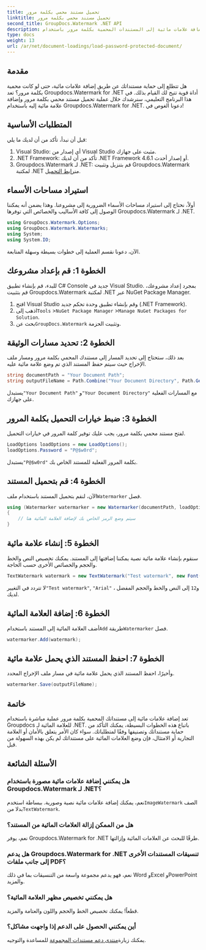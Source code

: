 ```yaml
---
title: تحميل مستند محمي بكلمة مرور
linktitle: تحميل مستند محمي بكلمة مرور
second_title: GroupDocs.Watermark .NET API
description: تعرف على كيفية إضافة علامات مائية إلى المستندات المحمية بكلمة مرور باستخدام Groupdocs لـ .NET من خلال دليلنا خطوة بخطوة. قم بتأمين ملفاتك وعلامتها التجارية بسهولة.
type: docs
weight: 13
url: /ar/net/document-loadings/load-password-protected-document/
---
```

## مقدمة
هل تتطلع إلى حماية مستنداتك عن طريق إضافة علامات مائية، حتى لو كانت محمية بكلمة مرور؟ تعد Groupdocs.Watermark for .NET أداة قوية تتيح لك القيام بذلك. في هذا البرنامج التعليمي، سنرشدك خلال عملية تحميل مستند محمي بكلمة مرور وإضافة علامة مائية إليه باستخدام Groupdocs.Watermark for .NET. دعونا الغوص في!
## المتطلبات الأساسية
قبل أن نبدأ، تأكد من أن لديك ما يلي:
1. Visual Studio: أي إصدار من Visual Studio مثبت على جهازك.
2. .NET Framework: تأكد من أن لديك .NET Framework 4.6.1 أو إصدار أحدث.
3. Groupdocs.Watermark لـ .NET: قم بتنزيل وتثبيت Groupdocs.Watermark لمكتبة .NET من[رابط التحميل](https://releases.groupdocs.com/Watermark/net/).
## استيراد مساحات الأسماء
أولاً، نحتاج إلى استيراد مساحات الأسماء الضرورية إلى مشروعنا. وهذا يضمن أنه يمكننا الوصول إلى كافة الأساليب والخصائص التي توفرها Groupdocs.Watermark لـ .NET.
```csharp
using GroupDocs.Watermark.Options;
using GroupDocs.Watermark.Watermarks;
using System;
using System.IO;
```
الآن، دعونا نقسم العملية إلى خطوات بسيطة وسهلة المتابعة.
## الخطوة 1: قم بإعداد مشروعك
للبدء، قم بإنشاء تطبيق C# Console جديد في Visual Studio. بمجرد إعداد مشروعك، قم بتثبيت Groupdocs.Watermark لمكتبة .NET عبر NuGet Package Manager.
1. افتح Visual Studio وقم بإنشاء تطبيق وحدة تحكم جديد (.NET Framework).
2.  اذهب إلى`Tools` >`NuGet Package Manager` >`Manage NuGet Packages for Solution`.
3.  بحث عن`GroupDocs.Watermark` وتثبيت الحزمة.
## الخطوة 2: تحديد مسارات الوثيقة
بعد ذلك، ستحتاج إلى تحديد المسار إلى مستندك المحمي بكلمة مرور ومسار ملف الإخراج حيث سيتم حفظ المستند الذي تم وضع علامة مائية عليه.
```csharp
string documentPath = "Your Document Path";
string outputFileName = Path.Combine("Your Document Directory", Path.GetFileName(documentPath));
```
 يستبدل`"Your Document Path"` و`"Your Document Directory"` مع المسارات الفعلية على جهازك.
## الخطوة 3: ضبط خيارات التحميل بكلمة المرور
لفتح مستند محمي بكلمة مرور، يجب عليك توفير كلمة المرور في خيارات التحميل.
```csharp
LoadOptions loadOptions = new LoadOptions();
loadOptions.Password = "P@$w0rd";
```
 يستبدل`"P@$w0rd"` بكلمة المرور الفعلية للمستند الخاص بك.
## الخطوة 4: قم بتحميل المستند
 الآن، لنقم بتحميل المستند باستخدام ملف`Watermarker` فصل.
```csharp
using (Watermarker watermarker = new Watermarker(documentPath, loadOptions))
{
    // سيتم وضع الرمز الخاص بك لإضافة العلامة المائية هنا
}
```
## الخطوة 5: إنشاء علامة مائية
سنقوم بإنشاء علامة مائية نصية يمكننا إضافتها إلى المستند. يمكنك تخصيص النص والخط والحجم والخصائص الأخرى حسب الحاجة.
```csharp
TextWatermark watermark = new TextWatermark("Test watermark", new Font("Arial", 12));
```
 لا تتردد في التغيير`"Test watermark"`, `"Arial"` ، و`12` إلى النص والخط والحجم المفضل لديك.
## الخطوة 6: إضافة العلامة المائية
 أضف العلامة المائية إلى المستند باستخدام`Add` طريقة`Watermarker` فصل.
```csharp
watermarker.Add(watermark);
```
## الخطوة 7: احفظ المستند الذي يحمل علامة مائية
وأخيرًا، احفظ المستند الذي يحمل علامة مائية في مسار ملف الإخراج المحدد.
```csharp
watermarker.Save(outputFileName);
```
## خاتمة
تعد إضافة علامات مائية إلى مستنداتك المحمية بكلمة مرور عملية مباشرة باستخدام Groupdocs للعلامة المائية لـ .NET. باتباع هذه الخطوات البسيطة، يمكنك التأكد من حماية مستنداتك وتصنيفها وفقًا لمتطلباتك. سواء كان الأمر يتعلق بالأمان أو العلامة التجارية أو الامتثال، فإن وضع العلامات المائية على مستنداتك لم يكن بهذه السهولة من قبل.
## الأسئلة الشائعة
### هل يمكنني إضافة علامات مائية مصورة باستخدام Groupdocs.Watermark لـ .NET؟
 نعم، يمكنك إضافة علامات مائية نصية وصورية. ببساطة استخدم`ImageWatermark` الصف بدلا من`TextWatermark`.
### هل من الممكن إزالة العلامات المائية من المستند؟
نعم، يوفر Groupdocs.Watermark for .NET طرقًا للبحث عن العلامات المائية وإزالتها.
### هل يدعم Groupdocs.Watermark for .NET تنسيقات المستندات الأخرى إلى جانب ملفات PDF؟
نعم، فهو يدعم مجموعة واسعة من التنسيقات بما في ذلك Word وExcel وPowerPoint والمزيد.
### هل يمكنني تخصيص مظهر العلامة المائية؟
قطعاً! يمكنك تخصيص الخط والحجم واللون والعتامة والمزيد.
### أين يمكنني الحصول على الدعم إذا واجهت مشاكل؟
 يمكنك زيارة[منتدى دعم مستندات المجموعة](https://forum.groupdocs.com/c/watermark/19) للمساعدة والتوجيه.